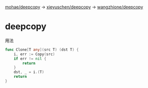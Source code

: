 
[mohae/deepcopy](https://github.com/mohae/deepcopy) -> [xieyuschen/deepcopy](https://github.com/xieyuschen/deepcopy) -> [wangzhione/deepcopy](https://github.com/wangzhione/sbp/tree/master/util/deepcopy)

# deepcopy

用法

```Go
func Clone[T any](src T) (dst T) {
	i, err := Copy(src)
	if err != nil {
		return
	}
	dst, _ = i.(T)
	return
}
```